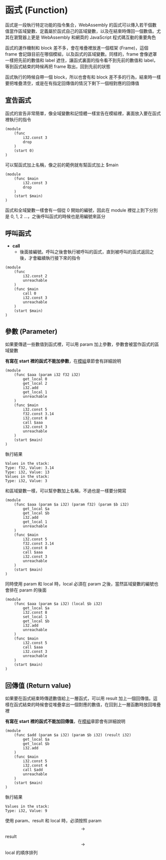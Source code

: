 # 函式 (Function)

函式是一段執行特定功能的指令集合，WebAssembly 的函式可以傳入若干個數值當作區域變數、定義屬於函式自己的區域變數，以及在結束時傳回一個數值。尤其在瀏覽器上更是 WebAssembly 和網頁的 JavaScript 程式碼互動的重要角色

函式的運作機制和 block 差不多，會在堆疊裡放進一個框架 \(Frame\)，這個 frame 會記錄目前在哪個模組，以及函式的區域變數。同樣的，frame 會像遮罩一樣把先前的數值和 label 遮住，讓函式裏面的指令看不到先前的數值和 label，等到函式結束的時候再把 frame 取出，回到先前的狀態

函式執行的時候自帶一個 block，所以也會有和 block 差不多的行為，結束時一樣要把堆疊清空，或是在有指定回傳值的情況下剩下一個相對應的回傳值

## 宣告函式

函式的宣告非常簡單，像全域變數和記憶體一樣宣告在模組裡，裏面放入要在函式裡執行的指令

```
(module
	(func
		i32.const 3
		drop
	)
	(start 0)
)
```

可以幫函式加上名稱，像之前的範例就有幫函式加上 $main

```
(module
	(func $main
		i32.const 3
		drop
	)
	(start $main)
)
```

函式和全域變數一樣會有一個從 0 開始的編號，因此在 module 裡從上到下分別是 0, 1, 2 ...，之後呼叫函式的時候也是用編號來區分

## 呼叫函式

* **call**
	* 後面接編號。呼叫之後會執行被呼叫的函式，直到被呼叫的函式返回之後，才會繼續執行接下來的指令

```
(module
	(func 
		i32.const 2
		unreachable
	)
	(func $main 
		call 0
		i32.const 3
		unreachable
	)
	(start $main)
)
```

## 參數 (Parameter)

如果要傳遞一些數值到函式裡，可以用 param 加上參數，參數會被當作函式的區域變數

**有寫在 start 裡的函式不能加參數**，在[模組](module.md)章節會有詳細說明

```
(module
	(func $aaa (param i32 f32 i32) 
		get_local 0
		get_local 2
		i32.add
		get_local 1
		unreachable
	)
	(func $main 
		i32.const 5
		f32.const 3.14
		i32.const 8
		call $aaa
		i32.const 3
		unreachable
	)
	(start $main)
)
```

執行結果

```
Values in the stack:
Type: f32, Value: 3.14
Type: i32, Value: 13
Values in the stack:
Type: i32, Value: 3
```

和區域變數一樣，可以幫參數加上名稱，不過也是一樣要分開寫

```
(module
	(func $aaa (param $a i32) (param f32) (param $b i32)
		get_local $a
		get_local $b
		i32.add
		get_local 1
		unreachable
	)
	(func $main 
		i32.const 5
		f32.const 3.14
		i32.const 8
		call $aaa
		i32.const 3
		unreachable
	)
	(start $main)
)
```

同時使用 param 和 local 時，local 必須在 param 之後，當然區域變數的編號也會排在 param 的後面

```
(module
	(func $aaa (param $a i32) (local $b i32)
		get_local $a
		i32.const 8
		set_local 1
		get_local $b
		i32.add
		unreachable
	)
	(func $main 
		i32.const 5
		call $aaa
		i32.const 3
		unreachable
	)
	(start $main)
)
```

## 回傳值 (Return value)

如果要在函式結束時傳遞數值給上一層函式，可以用 result 加上一個回傳值。這樣在函式結束的時候會從堆疊拿出一個對應的數值，在回到上一層函數時放回堆疊裡

**有寫在 start 裡的函式不能加回傳值**，在[模組](module.md)章節會有詳細說明

```
(module
	(func $add (param $a i32) (param $b i32) (result i32)
		get_local $a
		get_local $b
		i32.add
	)
	(func $main 
		i32.const 5
		i32.const 4
		call $add
		unreachable
	)
	(start $main)
)
```

執行結果

```
Values in the stack:
Type: i32, Value: 9
```

使用 param、result 和 local 時，必須按照 param $$ \rightarrow $$ result $$ \rightarrow $$ local 的順序排列